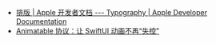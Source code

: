 - [排版 | Apple 开发者文档 --- Typography | Apple Developer Documentation](https://developer.apple.com/design/human-interface-guidelines/typography)
- [Animatable 协议：让 SwiftUI 动画不再“失控”](https://fatbobman.com/zh/posts/animatable-protocol-taming-unruly-swiftui-animation/)